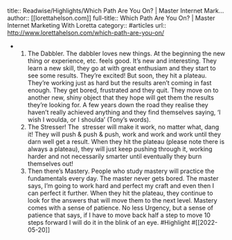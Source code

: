 title:: Readwise/Highlights/Which Path Are You On? | Master Internet Mark...
author:: [[lorettahelson.com]]
full-title:: Which Path Are You On? | Master Internet Marketing With Loretta
category:: #articles
url:: http://www.lorettahelson.com/which-path-are-you-on/

- 1. The Dabbler. The dabbler loves new things. At the beginning the new thing or experience, etc. feels good. It’s new and interesting. They learn a new skill, they go at with great enthusiam and they start to see some results. They’re excited! But soon, they hit a plateau. They’re working just as hard but the results aren’t coming in fast enough. They get bored, frustrated and they quit. They move on to another new, shiny object that they hope will get them the results they’re looking for. A few years down the road they realise they haven’t really achieved anything and they find themselves saying, ‘I wish I woulda, or I shoulda’ (Tony’s words).
  2. The Stresser! The  stresser will make it work, no matter what, dang it! They will push & push & push, work and work and work until they darn well get a result. When they hit the plateau (please note there is always a plateau), they will just keep pushing through it, working harder and not necessarily smarter until eventually they burn themselves out!
  3. Then there’s Mastery. People who study mastery will practice the fundamentals every day. The master never gets bored. The master says, I’m going to work hard and perfect my craft and even then I can perfect it further. When they hit the plateau, they continue to look for the answers that will move them to the next level. Mastery comes with a sense of patience. No less Urgency, but a sense of patience that says, if I have to move back half a step to move 10 steps forward I will do it in the blink of an eye. #Highlight #[[2022-05-20]]